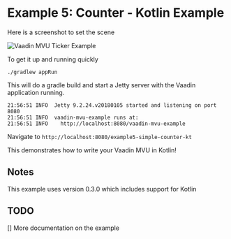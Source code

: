 # Example 5: Counter - Kotlin Example

Here is a screenshot to set the scene

![Vaadin MVU Ticker Example](https://github.com/dvekeman/vaadin-mvu/blob/master/examples/example5-simple-counter/doc/img/vaadin-mvu-example5.png)

To get it up and running quickly

```
./gradlew appRun
```

This will do a gradle build and start a Jetty server with the Vaadin application running.

```
21:56:51 INFO  Jetty 9.2.24.v20180105 started and listening on port 8080
21:56:51 INFO  vaadin-mvu-example runs at:
21:56:51 INFO    http://localhost:8080/vaadin-mvu-example
```

Navigate to `http://localhost:8080/example5-simple-counter-kt`

This demonstrates how to write your Vaadin MVU in Kotlin!

## Notes

This example uses version 0.3.0 which includes support for Kotlin

## TODO

[] More documentation on the example
